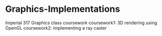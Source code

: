 Graphics-Implementations
========================

Imperial 317 Graphics class coursework
coursework1: 3D rendering using OpenGL
coursework2: implementing a ray caster 
